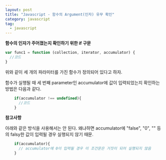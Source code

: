 ```yaml
---
layout: post
title: "Javascript - 함수의 Argument(인자) 유무 확인"
category: javascript
tag:
  - javascript
---
```


**함수의 인자가 주어졌는지 확인하기 위한 if 구문**


```js
var func1 = function (collection, iterator, accumulator) {
  //코드
}
```
위와 같이 세 개의 파라미터를 가진 함수가 정의되어 있다고 하자.

함수가 실행될 때 세 번째 parameter인 accumulator에 값이 입력되었는지 확인하는 방법은 다음과 같다.

```js
    if(accumulator !== undefined){
      //코드
    }
```  


**참고사항**  

아래와 같은 방식을 사용해서는 안 된다. 왜냐하면 accumulator에 "false", "0", "" 등의 falsy한 값이 입력될 경우 실행되지 않기 때문.
```js
    if(accumulator){
      // accumulator에 0이 입력될 경우 이 조건문은 거짓이 되어 실행되지 않음 
    }
```
